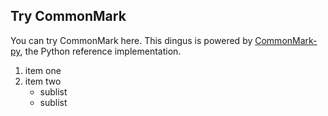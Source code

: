 ## Try CommonMark

You can try CommonMark here.  This dingus is powered by
[CommonMark-py](https://github.com/rolandshoemaker/CommonMark-py),
the Python reference implementation.

1. item one
2. item two
   - sublist
   - sublist
